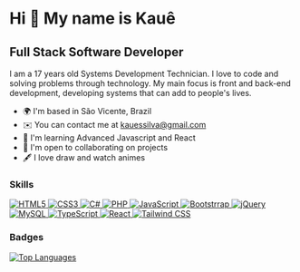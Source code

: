 Hi 👋 My name is Kauê
==========================

Full Stack Software Developer
-----------------------------

I am a 17 years old Systems Development Technician. I love to code and solving problems through technology. My main focus is front and back-end development, developing systems that can add to people's lives.

* 🌍  I'm based in São Vicente, Brazil
* ✉️  You can contact me at [kauessilva@gmail.com](mailto:kauessilva00@gmail.com)
* 🧠  I'm learning Advanced Javascript and React
* 🤝  I'm open to collaborating on projects
* 🖋️  I love draw and watch animes

### Skills

<div align="left">
    <a href="https://developer.mozilla.org/en-US/docs/Glossary/HTML5" target="_blank">
        <img alt="HTML5" src="https://img.shields.io/badge/HTML5-E34F26?style=for-the-badge&logo=html5&logoColor=white" />
    </a>
    <a href="https://developer.mozilla.org/en-US/docs/Web/CSS" target="_blank">
        <img alt="CSS3" src="https://img.shields.io/badge/CSS3-1572B6?style=for-the-badge&logo=css3&logoColor=white" />
    </a>
    <a href="https://learn.microsoft.com/en-us/dotnet/csharp/" target="_blank">
        <img alt="C#" src="https://img.shields.io/badge/C%23-239120?style=for-the-badge&logo=c-sharp&logoColor=white" />
    </a>
    <a href="https://www.php.net/docs.php" target="_blank">
        <img alt="PHP" src="https://img.shields.io/badge/PHP-777BB4?style=for-the-badge&logo=php&logoColor=white" />
    </a>
    <a href="https://developer.mozilla.org/en-US/docs/Web/JavaScript" target="_blank">
        <img alt="JavaScript" src="https://img.shields.io/badge/JavaScript-F7DF1E?style=for-the-badge&logo=javascript&logoColor=black" />
    </a>
    <a href="https://getbootstrap.com/docs/5.2/getting-started/introduction/" target="_blank">
        <img alt="Bootstrrap" src="https://img.shields.io/badge/Bootstrap-563D7C?style=for-the-badge&logo=bootstrap&logoColor=white" />
    </a>
    <a href="https://api.jquery.com" target="_blank">
        <img alt="jQuery" src="https://img.shields.io/badge/jQuery-0769AD?style=for-the-badge&logo=jquery&logoColor=white" />
    </a>
    <a href="https://dev.mysql.com/doc/" target="_blank">
        <img alt="MySQL" src="https://img.shields.io/badge/MySQL-00000F?style=for-the-badge&logo=mysql&logoColor=white" />
    </a>
    <a href="https://www.typescriptlang.org/docs/" target="_blank">
        <img alt="TypeScript" src="https://img.shields.io/badge/TypeScript-007ACC?style=for-the-badge&logo=typescript&logoColor=white" />
    </a>
    <a href="https://dev.mysql.com/doc/" target="_blank">
        <img alt="React" src="https://img.shields.io/badge/React-20232A?style=for-the-badge&logo=react&logoColor=61DAFB" />
    </a>
    <a href="https://tailwindcss.com/" target="_blank">
        <img alt="Tailwind CSS" src="https://img.shields.io/badge/Tailwind_CSS-38B2AC?style=for-the-badge&logo=tailwind-css&logoColor=white" />
    </a>
</div>

### Badges

<a href="https://github.com/KauesSilva" align="left"><img src="https://github-readme-stats-sigma-five.vercel.app/api/top-langs/?username=KauesSilva&layout=compact&title_color=3382ed&text_color=ffffff&icon_color=3382ed&bg_color=171717&hide_border=true&locale=en&custom_title=Top%20%Languages" alt="Top Languages" /></a>
